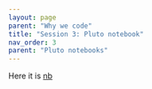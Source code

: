 ```yaml
---
layout: page
parent: "Why we code"
title: "Session 3: Pluto notebook"
nav_order: 3
parent: "Pluto notebooks"
---
```


Here it is  [nb](./session3nb.html)